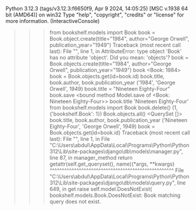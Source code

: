 Python 3.12.3 (tags/v3.12.3:f6650f9, Apr  9 2024, 14:05:25) [MSC v.1938 64 bit (AMD64)] on win32
Type "help", "copyright", "credits" or "license" for more information.
(InteractiveConsole)
>>> from bookshelf.models import Book
>>> book = Book.object.create(title="1984", author="George Orwell", publication_year="1949")
Traceback (most recent call last):
  File "<console>", line 1, in <module>
AttributeError: type object 'Book' has no attribute 'object'. Did you mean: 'objects'?
>>> book = Book.objects.create(title="1984", author="George Orwell", publication_year="1949")
>>> book
<Book: 1984>
>>> book = Book.objects.get(id=book.id)
>>> book.title, book.author, book.publication_year
('1984', 'George Orwell', 1949)
>>> book.title = "Nineteen Eighty-Four" 
>>> book.save
<bound method Model.save of <Book: Nineteen Eighty-Four>>
>>> book.title
'Nineteen Eighty-Four'
>>> from bookshelf.models import Book
>>> book.delete()
(1, {'bookshelf.Book': 1})
>>> Book.objects.all()
<QuerySet []>
>>> book.title, book.author, book.publication_year
('Nineteen Eighty-Four', 'George Orwell', 1949)
>>> book = Book.objects.get(id=book.id)
Traceback (most recent call last):
  File "<console>", line 1, in <module>
  File "C:\Users\abdul\AppData\Local\Programs\Python\Python312\Lib\site-packages\django\db\models\manager.py", line 87, in manager_method
    return getattr(self.get_queryset(), name)(*args, **kwargs)
           ^^^^^^^^^^^^^^^^^^^^^^^^^^^^^^^^^^^^^^^^^^^^^^^^^^^
  File "C:\Users\abdul\AppData\Local\Programs\Python\Python312\Lib\site-packages\django\db\models\query.py", line 649, in get
    raise self.model.DoesNotExist(
bookshelf.models.Book.DoesNotExist: Book matching query does not exist.